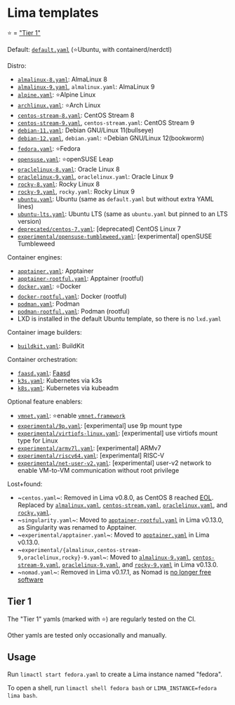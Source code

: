 # Lima templates

⭐ = ["Tier 1"](#tier-1)

Default: [`default.yaml`](./default.yaml) (⭐Ubuntu, with containerd/nerdctl)

Distro:
- [`almalinux-8.yaml`](./almalinux-8.yaml): AlmaLinux 8
- [`almalinux-9.yaml`](./almalinux-9.yaml), `almalinux.yaml`: AlmaLinux 9
- [`alpine.yaml`](./alpine.yaml): ⭐Alpine Linux
- [`archlinux.yaml`](./archlinux.yaml): ⭐Arch Linux
- [`centos-stream-8.yaml`](./centos-stream-8.yaml): CentOS Stream 8
- [`centos-stream-9.yaml`](./centos-stream-9.yaml), `centos-stream.yaml`: CentOS Stream 9
- [`debian-11.yaml`](./debian-11.yaml): Debian GNU/Linux 11(bullseye)
- [`debian-12.yaml`](./debian-12.yaml), `debian.yaml`: ⭐Debian GNU/Linux 12(bookworm)
- [`fedora.yaml`](./fedora.yaml): ⭐Fedora
- [`opensuse.yaml`](./opensuse.yaml): ⭐openSUSE Leap
- [`oraclelinux-8.yaml`](./oraclelinux-8.yaml): Oracle Linux 8
- [`oraclelinux-9.yaml`](./oraclelinux-9.yaml), `oraclelinux.yaml`: Oracle Linux 9
- [`rocky-8.yaml`](./rocky-8.yaml): Rocky Linux 8
- [`rocky-9.yaml`](./rocky-9.yaml), `rocky.yaml`: Rocky Linux 9
- [`ubuntu.yaml`](./ubuntu.yaml): Ubuntu (same as `default.yaml` but without extra YAML lines)
- [`ubuntu-lts.yaml`](./ubuntu-lts.yaml): Ubuntu LTS (same as `ubuntu.yaml` but pinned to an LTS version)
- [`deprecated/centos-7.yaml`](./deprecated/centos-7.yaml): [deprecated] CentOS Linux 7
- [`experimental/opensuse-tumbleweed.yaml`](./experimental/opensuse-tumbleweed.yaml): [experimental] openSUSE Tumbleweed

Container engines:
- [`apptainer.yaml`](./apptainer.yaml): Apptainer
- [`apptainer-rootful.yaml`](./apptainer-rootful.yaml): Apptainer (rootful)
- [`docker.yaml`](./docker.yaml): ⭐Docker
- [`docker-rootful.yaml`](./docker-rootful.yaml): Docker (rootful)
- [`podman.yaml`](./podman.yaml): Podman
- [`podman-rootful.yaml`](./podman-rootful.yaml): Podman (rootful)
- LXD is installed in the default Ubuntu template, so there is no `lxd.yaml`

Container image builders:
- [`buildkit.yaml`](./buildkit.yaml): BuildKit

Container orchestration:
- [`faasd.yaml`](./faasd.yaml): [Faasd](https://docs.openfaas.com/deployment/faasd/)
- [`k3s.yaml`](./k3s.yaml): Kubernetes via k3s
- [`k8s.yaml`](./k8s.yaml): Kubernetes via kubeadm

Optional feature enablers:
- [`vmnet.yaml`](./vmnet.yaml): ⭐enable [`vmnet.framework`](../docs/network.md)
- [`experimental/9p.yaml`](./experimental/9p.yaml): [experimental] use 9p mount type
- [`experimental/virtiofs-linux.yaml`](./experimental/9p.yaml): [experimental] use virtiofs mount type for Linux
- [`experimental/armv7l.yaml`](./experimental/armv7l.yaml): [experimental] ARMv7
- [`experimental/riscv64.yaml`](./experimental/riscv64.yaml): [experimental] RISC-V
- [`experimental/net-user-v2.yaml`](./experimental/net-user-v2.yaml): [experimental] user-v2 network
  to enable VM-to-VM communication without root privilege

Lost+found:
- ~`centos.yaml`~: Removed in Lima v0.8.0, as CentOS 8 reached [EOL](https://www.centos.org/centos-linux-eol/).
  Replaced by [`almalinux.yaml`](./almalinux.yaml), [`centos-stream.yaml`](./centos-stream.yaml), [`oraclelinux.yaml`](./oraclelinux.yaml),
  and [`rocky.yaml`](./rocky.yaml).
- ~`singularity.yaml`~: Moved to [`apptainer-rootful.yaml`](./apptainer-rootful.yaml) in Lima v0.13.0, as Singularity was renamed to Apptainer.
- ~`experimental/apptainer.yaml`~: Moved to [`apptainer.yaml`](./apptainer.yaml) in Lima v0.13.0.
- ~`experimental/{almalinux,centos-stream-9,oraclelinux,rocky}-9.yaml`~: Moved to [`almalinux-9.yaml`](./almalinux.yaml), [`centos-stream-9.yaml`](./centos-stream-9.yaml),
  [`oraclelinux-9.yaml`](./oraclelinux-9.yaml), and [`rocky-9.yaml`](./rocky-9.yaml) in Lima v0.13.0.
- ~`nomad.yaml`~: Removed in Lima v0.17.1, as Nomad is [no longer free software](https://github.com/hashicorp/nomad/commit/b3e30b1dfa185d9437a25830522da47b91f78816)

## Tier 1

The "Tier 1" yamls (marked with ⭐) are regularly tested on the CI.

Other yamls are tested only occasionally and manually.

## Usage
Run `limactl start fedora.yaml` to create a Lima instance named "fedora".

To open a shell, run `limactl shell fedora bash` or `LIMA_INSTANCE=fedora lima bash`.
